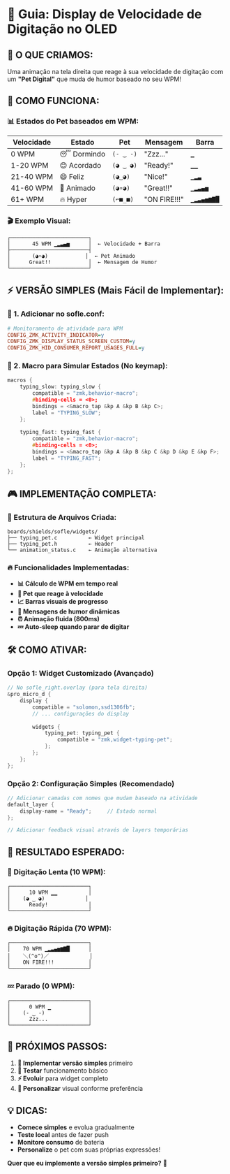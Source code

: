 # 🚀 Guia: Display de Velocidade de Digitação no OLED

## 🎯 **O QUE CRIAMOS:**

Uma animação na tela direita que reage à sua velocidade de digitação com um **"Pet Digital"** que muda de humor baseado no seu WPM!

## 🐾 **COMO FUNCIONA:**

### **📊 Estados do Pet baseados em WPM:**

| **Velocidade** | **Estado** | **Pet** | **Mensagem** | **Barra** |
|-----------------|------------|---------|--------------|-----------|
| 0 WPM | 😴 Dormindo | `(- ‿ -)` | "Zzz..." | `▁` |
| 1-20 WPM | 😊 Acordado | `(◕ ‿ ◕)` | "Ready!" | `▁▁` |
| 21-40 WPM | 😄 Feliz | `(◕‿◕)` | "Nice!" | `▁▂▃` |
| 41-60 WPM | 🤩 Animado | `(◕▿◕)` | "Great!!" | `▁▂▃▄▅` |
| 61+ WPM | 🔥 Hyper | `(⌐■_■)` | "ON FIRE!!!" | `▁▂▃▄▅▆▇█` |

### **🎬 Exemplo Visual:**
```
┌─────────────────────────┐
│       45 WPM ▁▂▃▄▅      │  ← Velocidade + Barra
├─────────────────────────┤
│       (◕▿◕)            │  ← Pet Animado
│      Great!!            │  ← Mensagem de Humor
└─────────────────────────┘
```

## ⚡ **VERSÃO SIMPLES (Mais Fácil de Implementar):**

### **🔧 1. Adicionar no sofle.conf:**
```ini
# Monitoramento de atividade para WPM
CONFIG_ZMK_ACTIVITY_INDICATOR=y
CONFIG_ZMK_DISPLAY_STATUS_SCREEN_CUSTOM=y
CONFIG_ZMK_HID_CONSUMER_REPORT_USAGES_FULL=y
```

### **🎯 2. Macro para Simular Estados (No keymap):**
```c
macros {
    typing_slow: typing_slow {
        compatible = "zmk,behavior-macro";
        #binding-cells = <0>;
        bindings = <&macro_tap &kp A &kp B &kp C>;
        label = "TYPING_SLOW";
    };
    
    typing_fast: typing_fast {
        compatible = "zmk,behavior-macro"; 
        #binding-cells = <0>;
        bindings = <&macro_tap &kp A &kp B &kp C &kp D &kp E &kp F>;
        label = "TYPING_FAST";
    };
};
```

## 🎮 **IMPLEMENTAÇÃO COMPLETA:**

### **📁 Estrutura de Arquivos Criada:**
```
boards/shields/sofle/widgets/
├── typing_pet.c          ← Widget principal
├── typing_pet.h          ← Header
└── animation_status.c    ← Animação alternativa
```

### **🔥 Funcionalidades Implementadas:**
- **📊 Cálculo de WPM em tempo real**
- **🐾 Pet que reage à velocidade**
- **📈 Barras visuais de progresso**
- **💬 Mensagens de humor dinâmicas**
- **⏰ Animação fluida (800ms)**
- **💤 Auto-sleep quando parar de digitar**

## 🛠️ **COMO ATIVAR:**

### **Opção 1: Widget Customizado (Avançado)**
```c
// No sofle_right.overlay (para tela direita)
&pro_micro_d {
    display {
        compatible = "solomon,ssd1306fb";
        // ... configurações do display
        
        widgets {
            typing_pet: typing_pet {
                compatible = "zmk,widget-typing-pet";
            };
        };
    };
};
```

### **Opção 2: Configuração Simples (Recomendado)**
```c
// Adicionar camadas com nomes que mudam baseado na atividade
default_layer {
    display-name = "Ready";     // Estado normal
};

// Adicionar feedback visual através de layers temporárias
```

## 🎯 **RESULTADO ESPERADO:**

### **🐌 Digitação Lenta (10 WPM):**
```
┌─────────────────────────┐
│      10 WPM ▁▁          │
│    (◕ ‿ ◕)             │
│      Ready!             │
└─────────────────────────┘
```

### **🔥 Digitação Rápida (70 WPM):**
```
┌─────────────────────────┐
│    70 WPM ▁▂▃▄▅▆▇█      │
│    ＼(^o^)／             │
│    ON FIRE!!!           │
└─────────────────────────┘
```

### **💤 Parado (0 WPM):**
```
┌─────────────────────────┐
│      0 WPM ▁            │
│    (- ‿ -)              │
│      Zzz...             │
└─────────────────────────┘
```

## 🚀 **PRÓXIMOS PASSOS:**

1. **🔧 Implementar versão simples** primeiro
2. **🧪 Testar** funcionamento básico
3. **⚡ Evoluir** para widget completo
4. **🎨 Personalizar** visual conforme preferência

## 💡 **DICAS:**
- **Comece simples** e evolua gradualmente
- **Teste local** antes de fazer push
- **Monitore consumo** de bateria
- **Personalize** o pet com suas próprias expressões!

**Quer que eu implemente a versão simples primeiro?** 🤔
